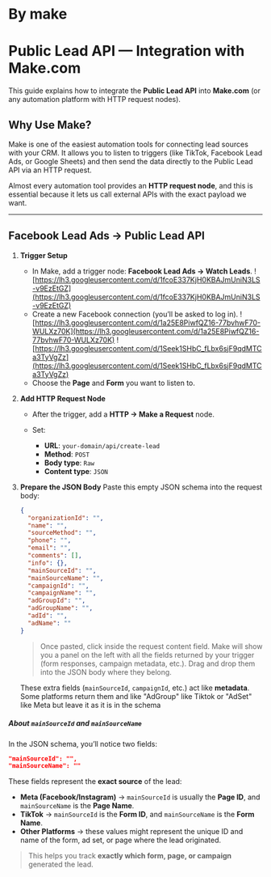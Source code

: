 # By make

# Public Lead API — Integration with Make.com

This guide explains how to integrate the **Public Lead API** into **Make.com** (or any automation platform with HTTP request nodes).

## Why Use Make?

Make is one of the easiest automation tools for connecting lead sources with your CRM. It allows you to listen to triggers (like TikTok, Facebook Lead Ads, or Google Sheets) and then send the data directly to the Public Lead API via an HTTP request.

Almost every automation tool provides an **HTTP request node**, and this is essential because it lets us call external APIs with the exact payload we want.

---

## Facebook Lead Ads → Public Lead API

1. **Trigger Setup**

   - In Make, add a trigger node: **Facebook Lead Ads → Watch Leads**.
     ![https://lh3.googleusercontent.com/d/1fcoE337KjH0KBAJmUniN3LS-v9EzEtGZ](https://lh3.googleusercontent.com/d/1fcoE337KjH0KBAJmUniN3LS-v9EzEtGZ)
   - Create a new Facebook connection (you’ll be asked to log in).
     ![https://lh3.googleusercontent.com/d/1a25E8PiwfQZ16-77bvhwF70-WULXz70K](https://lh3.googleusercontent.com/d/1a25E8PiwfQZ16-77bvhwF70-WULXz70K)
     ![https://lh3.googleusercontent.com/d/1Seek1SHbC_fLbx6sjF9qdMTCa3TyVgZz](https://lh3.googleusercontent.com/d/1Seek1SHbC_fLbx6sjF9qdMTCa3TyVgZz)
   - Choose the **Page** and **Form** you want to listen to.

2. **Add HTTP Request Node**

   - After the trigger, add a **HTTP → Make a Request** node.
   - Set:

     - **URL**: `your-domain/api/create-lead`
     - **Method**: `POST`
     - **Body type**: `Raw`
     - **Content type**: `JSON`

3. **Prepare the JSON Body**
   Paste this empty JSON schema into the request body:

   ```json
   {
     "organizationId": "",
     "name": "",
     "sourceMethod": "",
     "phone": "",
     "email": "",
     "comments": [],
     "info": {},
     "mainSourceId": "",
     "mainSourceName": "",
     "campaignId": "",
     "campaignName": "",
     "adGroupId": "",
     "adGroupName": "",
     "adId": "",
     "adName": ""
   }
   ```

   > Once pasted, click inside the request content field.
   > Make will show you a panel on the left with all the fields returned by your trigger (form responses, campaign metadata, etc.).
   > Drag and drop them into the JSON body where they belong.

   These extra fields (`mainSourceId`, `campaignId`, etc.) act like **metadata**. Some platforms return them and like "AdGroup" like Tiktok or "AdSet" like Meta but leave it as it is in the schema

##### About `mainSourceId` and `mainSourceName`

In the JSON schema, you’ll notice two fields:

```json
"mainSourceId": "",
"mainSourceName": ""
```

These fields represent the **exact source** of the lead:

- **Meta (Facebook/Instagram)** → `mainSourceId` is usually the **Page ID**, and `mainSourceName` is the **Page Name**.
- **TikTok** → `mainSourceId` is the **Form ID**, and `mainSourceName` is the **Form Name**.
- **Other Platforms** → these values might represent the unique ID and name of the form, ad set, or page where the lead originated.

> This helps you track **exactly which form, page, or campaign** generated the lead.
